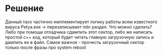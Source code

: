 # Решение

Данный таск частично имплементирует логику работы всем известного вируса Petya.exe -> перезаписывает mbr раздел. Что можно сделать? Либо при помощи отладчика сдампить этот сектор, либо же написать простой с++ код, который будет читать главную загрузочную запись и дампить ее в файл.
Самое важное - прочесть загрузочный сектор только после фразы про system reboot